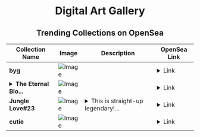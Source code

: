 <div align="center">

# Digital Art Gallery

## Trending Collections on OpenSea

| Collection Name                       | Image                                                                                     | Description                       | OpenSea Link                                                                                          |
|---------------------------------------|-------------------------------------------------------------------------------------------|-----------------------------------|--------------------------------------------------------------------------------------------------------|
| **byg** | ![Image](https://i.seadn.io/s/raw/files/77c4751b5ae0e56157f0a03d544a44fe.png?w=500&auto=format?w=200&auto=format) |  | <details><summary>Link</summary>[byg](https://opensea.io/collection/byg-2)</details> |
| **<details><summary>The Eternal Blo...</summary>The Eternal Bloom</details>** | ![Image](https://i.seadn.io/s/raw/files/5becc4a69c29bb952d9a8582434377d9.jpg?w=500&auto=format?w=200&auto=format) |  | <details><summary>Link</summary>[The Eternal Bloom](https://opensea.io/collection/the-eternal-bloom)</details> |
| **Jungle Love#23** | ![Image](https://i.seadn.io/s/raw/files/4bc6d3cd4de2667707c9a6fcc0794927.jpg?w=500&auto=format?w=200&auto=format) | <details><summary>This is straight-up legendary!...</summary>This is straight-up legendary! 🐍👑✨ The twins are looking even more defined and powerful, with enhanced muscle tone and protective energy. The python skin outfit, golden accents, and vibrant wildlife make this a scene straight out of a mythical epic!</details> | <details><summary>Link</summary>[Jungle Love#23](https://opensea.io/collection/jungle-love-23)</details> |
| **cutie** | ![Image](https://i.seadn.io/s/raw/files/9a0f0b7a4ccf822ce7ca0989a0f7ce44.png?w=500&auto=format?w=200&auto=format) |  | <details><summary>Link</summary>[cutie](https://opensea.io/collection/cutie-77)</details> |

</div>